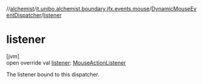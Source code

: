 //[alchemist](../../../index.md)/[it.unibo.alchemist.boundary.jfx.events.mouse](../index.md)/[DynamicMouseEventDispatcher](index.md)/[listener](listener.md)

# listener

[jvm]\
open override val [listener](listener.md): [MouseActionListener](../-mouse-action-listener/index.md)

The listener bound to this dispatcher.
